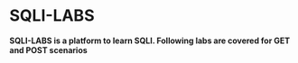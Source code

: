 # SQLI-LABS

**SQLI-LABS is a platform to learn SQLI.
Following labs are covered for GET and POST scenarios**
